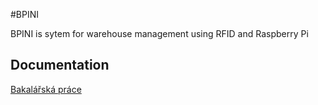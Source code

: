 #BPINI

BPINI is sytem for warehouse management using RFID and Raspberry Pi

## Documentation

[Bakalářská práce](https://github.com/kohlicekjan/BPINI/blob/master/docs/bpini/BPINI.pdf)